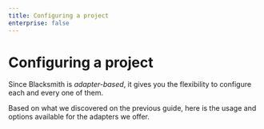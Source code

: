 ```yaml
---
title: Configuring a project
enterprise: false
---
```


# Configuring a project

Since Blacksmith is *adapter-based*, it gives you the flexibility to configure
each and every one of them.

Based on what we discovered on the previous guide, here is the usage and options
available for the adapters we offer.
